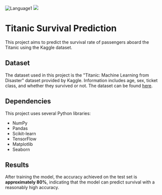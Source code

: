 ![Language1](https://img.shields.io/github/languages/top/eyalJackman/titanic_predictions?logo=python) ![](https://img.shields.io/badge/TensorFlow-gray?logo=tensorflow)
# Titanic Survival Prediction

This project aims to predict the survival rate of passengers aboard the Titanic using the Kaggle dataset. 

## Dataset

The dataset used in this project is the "Titanic: Machine Learning from Disaster" dataset provided by Kaggle. Information includes age, sex, ticket class, and whether they survived or not. The dataset can be found [here](https://www.kaggle.com/c/titanic/data).

## Dependencies

This project uses several Python libraries:

- NumPy
- Pandas
- Scikit-learn
- TensorFlow
- Matplotlib
- Seaborn

## Results

After training the model, the accuracy achieved on the test set is **approximately 80%**, indicating that the model can predict survival with a reasonably high accuracy.
